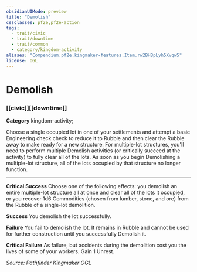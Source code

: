 ```yaml
---
obsidianUIMode: preview
title: "Demolish"
cssclasses: pf2e,pf2e-action
tags:
  - trait/civic
  - trait/downtime
  - trait/common
  - category/kingdom-activity
aliases: "Compendium.pf2e.kingmaker-features.Item.rw2BHBpLyh5Xvqw5"
license: OGL
---
```

# Demolish

### [[civic]][[downtime]]

**Category** kingdom-activity; 




Choose a single occupied lot in one of your settlements and attempt a basic Engineering check check to reduce it to Rubble and then clear the Rubble away to make ready for a new structure. For multiple-lot structures, you'll need to perform multiple Demolish activities (or critically succeed at the activity) to fully clear all of the lots. As soon as you begin Demolishing a multiple-lot structure, all of the lots occupied by that structure no longer function.

* * *

**Critical Success** Choose one of the following effects: you demolish an entire multiple-lot structure all at once and clear all of the lots it occupied, or you recover 1d6 Commodities (chosen from lumber, stone, and ore) from the Rubble of a single-lot demolition.

**Success** You demolish the lot successfully.

**Failure** You fail to demolish the lot. It remains in Rubble and cannot be used for further construction until you successfully Demolish it.

**Critical Failure** As failure, but accidents during the demolition cost you the lives of some of your workers. Gain 1 Unrest.

*Source: Pathfinder Kingmaker*
*OGL*